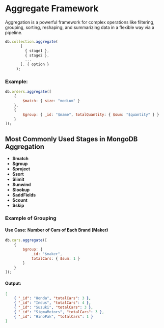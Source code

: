 # Aggregate Framework

Aggregation is a powerful framework for complex operations like filtering, grouping, sorting, reshaping, and summarizing data in a flexible way via a pipeline.

```javascript
db.collection.aggregate(
       [
         { stage1 }, 
         { stage2 },
         ...
       ], { option }
     );
```

### Example:
```javascript
db.orders.aggregate([
    {
        $match: { size: "medium" }
    },
    {
        $group: { _id: "$name", totalQuantity: { $sum: "$quantity" } }
    }
]);
```

## Most Commonly Used Stages in MongoDB Aggregation

- **$match**
- **$group**
- **$project**
- **$sort**
- **$limit**
- **$unwind**
- **$lookup**
- **$addFields**
- **$count**
- **$skip**

### Example of Grouping

#### Use Case: Number of Cars of Each Brand (Maker)

```javascript
db.cars.aggregate([
    {
        $group: {
            _id: "$maker",
            totalCars: { $sum: 1 }
        }
    }
]);
```

#### Output:
```json
[
    { "_id": "Honda", "totalCars": 3 },
    { "_id": "Indus", "totalCars": 4 },
    { "_id": "Suzuki", "totalCars": 3 },
    { "_id": "SigmaMotors", "totalCars": 3 },
    { "_id": "HinoPak", "totalCars": 1 }
]
```